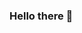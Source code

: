 ### Hello there 👋

<!--
helouda, soy solo un chaval que le gusta ver series 

Here are some ideas to get you started:

- 🔭 estoy trabajando en la escuela 
- 🌱 estoy aprendiendo materias 
- 👯 me gustaria colaboral en cualquier cosa 
- 🤔 busco ayudar a animar 
- 💬 cuendo estoy modo 🧐puedo responder preguntas 
- 📫 no sean hackers 
- 😄 ... él porsupuesto 
- ⚡ sabias que hay un mes que puede tener 28 o 29 días?
-->
